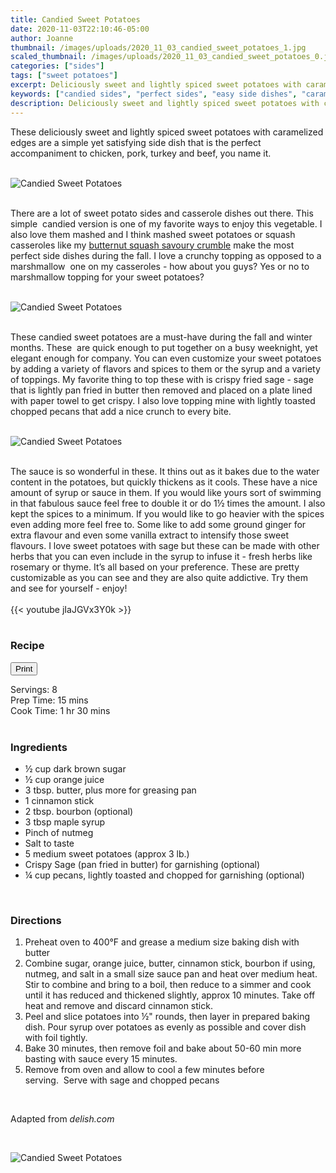 ```yaml
---
title: Candied Sweet Potatoes
date: 2020-11-03T22:10:46-05:00
author: Joanne
thumbnail: /images/uploads/2020_11_03_candied_sweet_potatoes_1.jpg
scaled_thumbnail: /images/uploads/2020_11_03_candied_sweet_potatoes_0.jpg
categories: ["sides"]
tags: ["sweet potatoes"]
excerpt: Deliciously sweet and lightly spiced sweet potatoes with caramelized edges 
keywords: ["candied sides", "perfect sides", "easy side dishes", "caramelized potatoes"]
description: Deliciously sweet and lightly spiced sweet potatoes with caramelized edges 
---
```

<span class="blog-text">

These deliciously sweet and lightly spiced sweet potatoes with caramelized edges 
are a simple yet satisfying side dish that is the perfect accompaniment to chicken, pork, turkey and beef, you name it. 
</br>
</br>

![Candied Sweet Potatoes](/images/uploads/2020_11_03_candied_sweet_potatoes_2.jpg)
</br>
</br>

There are a lot of sweet potato sides and casserole dishes out there. This simple  candied version is one of my favorite ways to enjoy this vegetable. I also love them mashed and I think mashed sweet potatoes or squash casseroles like my [butternut squash savoury crumble](https://www.oliveandmango.com/butternut-squash-crumble/) make the most perfect side dishes during the fall. I love a crunchy topping as opposed to a marshmallow  one on my casseroles - how about you guys? Yes or no to marshmallow topping for your sweet potatoes? 
</br>
</br>

![Candied Sweet Potatoes](/images/uploads/2020_11_03_candied_sweet_potatoes_3.jpg)
</br>
</br>

These candied sweet potatoes are a must-have during the fall and winter months. These  are quick enough to put together on a busy weeknight, yet elegant enough for company. You can even customize your sweet potatoes by adding a variety of flavors and spices to them or the syrup and a variety of toppings. My favorite thing to top these with is crispy fried sage - sage that is lightly pan fried in butter then removed and placed on a plate lined with paper towel to get crispy. I also love topping mine with lightly toasted chopped pecans that add a nice crunch to every bite. 
</br>
</br>

![Candied Sweet Potatoes](/images/uploads/2020_11_03_candied_sweet_potatoes_4.jpg)
</br>
</br>

The sauce is so wonderful in these. It thins out as it bakes due to the water content in the potatoes, but quickly thickens as it cools. These have a nice amount of syrup or sauce in them. If you would like yours sort of swimming in that fabulous sauce feel free to double it or do 1&frac12; times the amount. I also kept the spices to a minimum. If you would like to go heavier with the spices even adding more feel free to. Some like to add some ground ginger for extra flavour and even some vanilla extract to intensify those sweet flavours. I love sweet potatoes with sage but these can be made with other herbs that you can even include in the syrup to infuse it - fresh herbs like rosemary or thyme. It’s all based on your preference. These are pretty customizable as you can see and they are also quite addictive. Try them and see for yourself - enjoy! 
</br>
</br>
{{< youtube jIaJGVx3Y0k >}}
</br>
</br>
</span>

### Recipe
<div print_button><form>
<input type="button" value="Print" class="btn__print" onClick="window.print()">
</form></div>

<div>Servings: <span itemprop="recipeYield">8</div>
<div>Prep Time: <meta itemprop="prepTime" content="PT15M">15 mins</div>
<div>Cook Time: <meta itemprop="cookTime" content="PT90M">1 hr 30 mins</div>
</br>

### Ingredients

* <span itemprop="recipeIngredient">&frac12; cup dark brown sugar</span>
* <span itemprop="recipeIngredient">&frac12; cup orange juice</span>
* <span itemprop="recipeIngredient">3 tbsp. butter, plus more for greasing pan</span>
* <span itemprop="recipeIngredient">1 cinnamon stick</span>
* <span itemprop="recipeIngredient">2 tbsp. bourbon (optional) </span>
* <span itemprop="recipeIngredient">3 tbsp maple syrup </span>
* <span itemprop="recipeIngredient">Pinch of nutmeg</span>
* <span itemprop="recipeIngredient">Salt to taste </span>
* <span itemprop="recipeIngredient">5 medium sweet potatoes (approx 3 lb.)</span>
* <span itemprop="recipeIngredient">Crispy Sage (pan fried in butter) for garnishing (optional) </span>
* <span itemprop="recipeIngredient">&frac14; cup pecans, lightly toasted and chopped for garnishing (optional) </span>
</br>

### Directions

1. Preheat oven to 400°F and grease a medium size baking dish with butter
2. Combine sugar, orange juice, butter, cinnamon stick, bourbon if using, nutmeg, and salt in a small size sauce pan and heat over medium heat. Stir to combine and bring to a boil, then reduce to a simmer and cook until it has reduced and thickened slightly, approx 10 minutes. Take off heat and remove and discard cinnamon stick.
3. Peel and slice potatoes into &frac12;" rounds, then layer in prepared baking dish. Pour syrup over potatoes as evenly as possible and cover dish with foil tightly. 
4. Bake 30 minutes, then remove foil and bake about 50-60 min more basting with sauce every 15 minutes. 
5. Remove from oven and allow to cool a few minutes before serving.  Serve with sage and chopped pecans 
</br>

Adapted from _delish.com_

</br>

![Candied Sweet Potatoes](/images/uploads/2020_11_03_candied_sweet_potatoes_5.jpg)